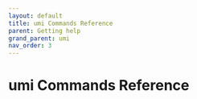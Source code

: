 ```yaml
---
layout: default
title: umi Commands Reference
parent: Getting help
grand_parent: umi
nav_order: 3
---
```


# umi Commands Reference